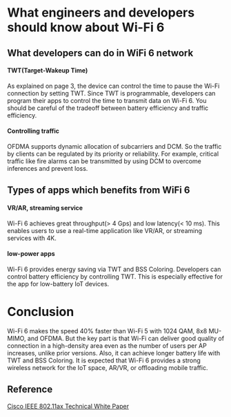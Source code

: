 # What engineers and developers should know about Wi-Fi 6

## What developers can do in WiFi 6 network

#### TWT(Target-Wakeup Time)
As explained on page 3, the device can control the time to pause the Wi-Fi connection by setting TWT. Since TWT is programmable, developers can program their apps to control the time to transmit data on Wi-Fi 6. You should be careful of the tradeoff between battery efficiency and traffic efficiency.

#### Controlling traffic
OFDMA supports dynamic allocation of subcarriers and DCM. So the traffic by clients can be regulated by its priority or reliability. For example, critical traffic like fire alarms can be transmitted by using DCM to overcome inferences and prevent loss.

## Types of apps which benefits from WiFi 6
#### VR/AR, streaming service
Wi-Fi 6 achieves great throughput(> 4 Gps) and low latency(< 10 ms). This enables users to use a real-time application like VR/AR, or streaming services with 4K.

#### low-power apps
Wi-Fi 6 provides energy saving via TWT and BSS Coloring. Developers can control battery efficiency by controlling TWT. This is especially effective for the app for low-battery IoT devices.


# Conclusion
Wi-Fi 6 makes the speed 40% faster than Wi-Fi 5 with 1024 QAM, 8x8 MU-MIMO, and OFDMA. But the key part is that Wi-Fi can deliver good quality of connection in a high-density area even as the number of users per AP increases, unlike prior versions. Also, it can achieve longer battery life with TWT and BSS Coloring. It is expected that Wi-Fi 6 provides a strong wireless network for the IoT space, AR/VR, or offloading mobile traffic.


## Reference
[Cisco IEEE 802.11ax Technical White Paper](https://www.cisco.com/c/dam/en/us/products/collateral/wireless/white-paper-c11-740788.pdf)
